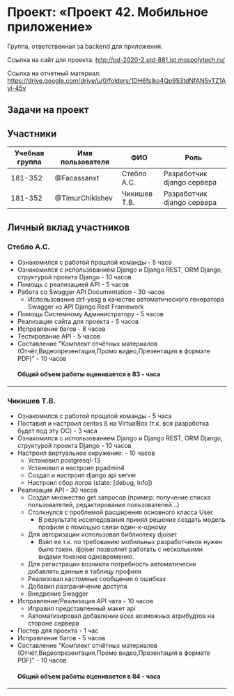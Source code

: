 # Проект: «Проект 42. Мобильное приложение»

Группа, ответственная за backend для приложения.

Ссылка на сайт для проекта: http://pd-2020-2.std-881.ist.mospolytech.ru/

Ссылка на отчетный материал: https://drive.google.com/drive/u/0/folders/1DH6fsIko4Qp953tdNfAN5vTZ1Ayj-45v

## Задачи на проект

## Участники

| Учебная группа | Имя пользователя | ФИО                      | Роль                       |
|----------------|------------------|--------------------------|----------------------------|
| 181-352        | @Facassanxt      | Стебло А.С.              | Разработчик django сервера |
| 181-352        | @TimurChikishev  | Чикишев Т.В.             | Разработчик django сервера |

## Личный вклад участников

### Стебло А.С. 
- Ознакомился с работой прошлой команды - 5 часа
- Ознакомился с использованием Django и Django REST, ORM Django, структурой проекта  Django - 10 часов
- Помощь с реализацией API - 5 часов
- Работа со Swagger API Documentation - 30 часов
  - Использование drf-yasg в качестве автоматического генератора Swagger из API Django Rest Framework
- Помощь Системному Администратору - 5 часов
- Реализация сайта для проекта - 5 часов
- Исправление багов - 8 часов
- Тестирование API - 5 часов
- Составление "Комплект отчётных материалов (Отчёт,Видеопрезентация,Промо видео,Презентация в формате PDF)" - 10 часов
####        Общий объем работы оценивается в 83 - часа
------------------------------
### Чикишев Т.В.
- Ознакомился с работой прошлой команды - 5 часа
- Поставил и настроил centos 8 на VirtualBox (т.к. вся разработка будет под эту ОС) - 3 часа
- Ознакомился с использованием Django и Django REST, ORM Django, структурой проекта  Django - 10 часов
- Настроил виртуальное окружение: - 10 часов
  - Установил postgresql-13 
  - Установил и настроил pgadmin4
  - Создал и настроил django api server
  - Настроил сбор логов (state: [debug, info])
- Реализация API - 30 часов
  - Создал множество get запросов (пример: получение списка пользователей, редактирование пользователей...)
  - Столкнулся с проблемой расширения основного класса User 
    - В результате исселедования принял решение создать модель профиля с помощью связи один-к-одному
  - Для авторизации использовал библиотеку djoiser
    - Взял ее т.к. по требованию мобильных разработчиков нужен было токен.
      djoiser позволяет работать с несколькими видами токенов одновременно.
  - Для регистрации возникла потребность автоматически добавлять данные в таблицу профиля
  - Реализовал кастомные сообщения о ошибках
  - Добавил разграничение доступа
  - Внедрение Swagger
- Исправление/Реализация API чата - 10 часов
  - Иправил представленный макет api
  - Автоматизировал добавление всех возможных атрибудтов на стороне сервера
- Постер для проекта - 1 час
- Исправление багов - 5 часов
- Составление "Комплект отчётных материалов (Отчёт,Видеопрезентация,Промо видео,Презентация в формате PDF)" - 10 часов
####        Общий объем работы оценивается в 84 - часа 
------------------------------
